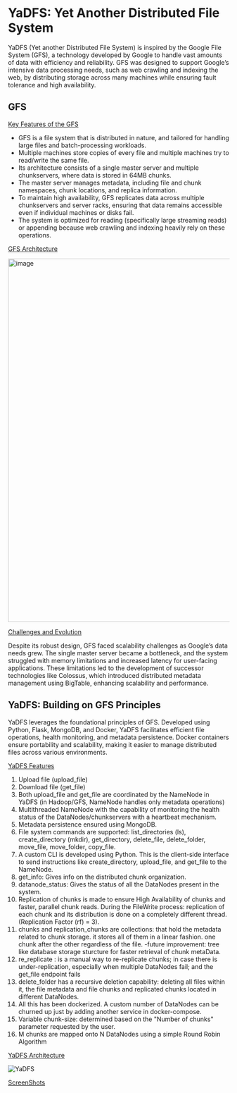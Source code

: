 # YaDFS: Yet Another Distributed File System

YaDFS (Yet another Distributed File System) is inspired by the Google File System (GFS), a technology developed by Google to handle vast amounts of data with efficiency and reliability. GFS was designed to support Google’s intensive data processing needs, such as web crawling and indexing the web, by distributing storage across many machines while ensuring fault tolerance and high availability.

<h2><b>GFS</b></h2>

<ins>Key Features of the GFS</ins>
* GFS is a file system that is distributed in nature, and tailored for handling large files and batch-processing workloads.
* Multiple machines store copies of every file and multiple machines try to read/write the same file.
* Its architecture consists of a single master server and multiple chunkservers, where data is stored in 64MB chunks.
* The master server manages metadata, including file and chunk namespaces, chunk locations, and replica information.
* To maintain high availability, GFS replicates data across multiple chunkservers and server racks, ensuring that data remains accessible even if individual machines or disks fail.
* The system is optimized for reading (specifically large streaming reads) or appending because web crawling and indexing heavily rely on these operations.


<ins>GFS Architecture</ins>

<img width="825" alt="image" src="https://github.com/user-attachments/assets/f0a0baff-2ef1-4b4e-a647-804d8380a445">

<ins>Challenges and Evolution</ins>

Despite its robust design, GFS faced scalability challenges as Google’s data needs grew. The single master server became a bottleneck, and the system struggled with memory limitations and increased latency for user-facing applications. These limitations led to the development of successor technologies like Colossus, which introduced distributed metadata management using BigTable, enhancing scalability and performance.

<h2><b>YaDFS: Building on GFS Principles</b></h2>

YaDFS leverages the foundational principles of GFS. Developed using Python, Flask, MongoDB, and Docker, YaDFS facilitates efficient file operations, health monitoring, and metadata persistence. Docker containers ensure portability and scalability, making it easier to manage distributed files across various environments.

<ins>YaDFS Features</ins>

1. Upload file (upload_file)
2. Download file (get_file)
3. Both upload_file and get_file are coordinated by the NameNode in YaDFS (in Hadoop/GFS, NameNode handles only metadata operations)
4. Multithreaded NameNode with the capability of monitoring the health status of the DataNodes/chunkservers with a heartbeat mechanism.
5. Metadata persistence ensured using MongoDB.
6. File system commands are supported: list_directories (ls), create_directory (mkdir), get_directory, delete_file, delete_folder, move_file, move_folder, copy_file.
7. A custom CLI is developed using Python. This is the client-side interface to send instructions like create_directory, upload_file, and get_file to the NameNode.
8. get_info: Gives info on the distributed chunk organization.
9. datanode_status: Gives the status of all the DataNodes present in the system.
10. Replication of chunks is made to ensure High Availability of chunks and faster, parallel chunk reads. During the FileWrite process: replication of each chunk and its distribution is done on a completely different thread. (Replication Factor (rf) = 3).
11. chunks and replication_chunks are collections: that hold the metadata related to chunk storage. it stores all of them in a linear fashion. one chunk after the other regardless of the file.
   -future improvement: tree like database storage sturcture for faster retrieval of chunk metaData.
12. re_replicate : is a manual way to re-replicate chunks; in case there is under-replication, especially when multiple DataNodes fail; and the get_file endpoint fails
13. delete_folder has a recursive deletion capability: deleting all files within it, the file metadata and file chunks and replicated chunks located in different DataNodes.
14. All this has been dockerized. A custom number of DataNodes can be churned up just by adding another service in docker-compose.
15. Variable chunk-size: determined based on the "Number of chunks" parameter requested by the user.
16. M chunks are mapped onto N DataNodes using a simple Round Robin Algorithm

<ins>YaDFS Architecture</ins>

![YaDFS](https://github.com/user-attachments/assets/37e245ed-a363-42b3-968e-27259428b9f6)

<ins>ScreenShots</ins>



